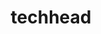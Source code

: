 ---
title: techhead
github: https://github.com/techhead
mode: dark
transition: 1s
score: 69.3
archetype:
- Minimalistic
---